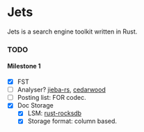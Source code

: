 # Jets
Jets is a search engine toolkit written in Rust.

### TODO

#### Milestone 1
 - [x] FST
 - [ ] Analyser? [jieba-rs](https://github.com/messense/jieba-rs), [cedarwood](https://github.com/MnO2/cedarwood)
 - [ ] Posting list: FOR codec.
 - [x] Doc Storage
   - [x] LSM: [rust-rocksdb](https://github.com/rust-rocksdb/rust-rocksdb)
   - [x] Storage format: column based.
